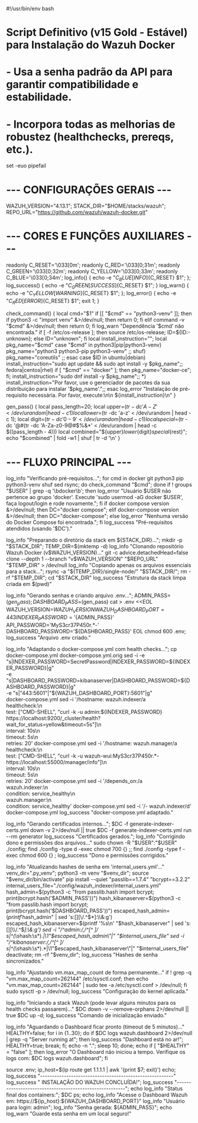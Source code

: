 #!/usr/bin/env bash
#
# Script Definitivo (v15 Gold - Estável) para Instalação do Wazuh Docker
# - Usa a senha padrão da API para garantir compatibilidade e estabilidade.
# - Incorpora todas as melhorias de robustez (healthchecks, prereqs, etc.).

set -euo pipefail

# --- CONFIGURAÇÕES GERAIS ---
WAZUH_VERSION="4.13.1"; STACK_DIR="$HOME/stacks/wazuh"; REPO_URL="https://github.com/wazuh/wazuh-docker.git"

# --- CORES E FUNÇÕES AUXILIARES ---
readonly C_RESET='\033[0m'; readonly C_RED='\033[0;31m'; readonly C_GREEN='\033[0;32m';
readonly C_YELLOW='\033[0;33m'; readonly C_BLUE='\033[0;34m';
log_info() { echo -e "${C_BLUE}[INFO]${C_RESET} $1"; }; log_success() { echo -e "${C_GREEN}[SUCCESS]${C_RESET} $1"; }
log_warn() { echo -e "${C_YELLOW}[WARNING]${C_RESET} $1"; }; log_error() { echo -e "${C_RED}[ERROR]${C_RESET} $1"; exit 1; }

check_command() {
    local cmd="$1"
    if [[ "$cmd" == "python3-venv" ]]; then if python3 -c "import venv" &>/dev/null; then return 0; fi
    elif command -v "$cmd" &>/dev/null; then return 0; fi
    log_warn "Dependência '$cmd' não encontrada."
    if [ -f /etc/os-release ]; then source /etc/os-release; ID=${ID:-unknown}; else ID="unknown"; fi
    local install_instruction=""; local pkg_name="$cmd"
    case "$cmd" in python3|pip|python3-venv) pkg_name="python3 python3-pip python3-venv" ;; shuf) pkg_name="coreutils" ;; esac
    case $ID in ubuntu|debian) install_instruction="sudo apt update && sudo apt install -y $pkg_name";; fedora|centos|rhel) if [ "$cmd" == "docker" ]; then pkg_name="docker-ce"; fi; install_instruction="sudo dnf install -y $pkg_name";; *) install_instruction="Por favor, use o gerenciador de pacotes da sua distribuição para instalar '$pkg_name'.";; esac
    log_error "Instalação de pré-requisito necessária. Por favor, execute:\n\n  ${install_instruction}\n"
}

gen_pass() {
    local pass_length=20; local upper=$(tr -dc 'A-Z' < /dev/urandom | head -c 1)
    local lower=$(tr -dc 'a-z' < /dev/urandom | head -c 1); local digit=$(tr -dc '0-9' < /dev/urandom | head -c 1)
    local special=$(tr -dc '@#$%&*' < /dev/urandom | head -c 1); local rest=$(tr -dc 'A-Za-z0-9@#$%&*' < /dev/urandom | head -c $((pass_length - 4)))
    local combined="${upper}${lower}${digit}${special}${rest}"; echo "$combined" | fold -w1 | shuf | tr -d '\n'
}

# --- FLUXO PRINCIPAL ---
log_info "Verificando pré-requisitos..."; for cmd in docker git python3 pip python3-venv shuf sed rsync; do check_command "$cmd"; done
if ! groups "$USER" | grep -q '\bdocker\b'; then log_error "Usuário $USER não pertence ao grupo 'docker'. Execute 'sudo usermod -aG docker $USER', faça logout/login e rode novamente."; fi
if docker compose version &>/dev/null; then DC="docker compose"; elif docker-compose version &>/dev/null; then DC="docker-compose"; else log_error "Nenhuma versão do Docker Compose foi encontrada."; fi
log_success "Pré-requisitos atendidos (usando '$DC')."

log_info "Preparando o diretório da stack em ${STACK_DIR}..."; mkdir -p "$STACK_DIR"; TEMP_DIR=$(mktemp -d)
log_info "Clonando repositório Wazuh Docker (v$WAZUH_VERSION)..."
git -c advice.detachedHead=false clone --depth 1 --branch "v$WAZUH_VERSION" "$REPO_URL" "$TEMP_DIR" > /dev/null
log_info "Copiando apenas os arquivos essenciais para a stack..."; rsync -a "${TEMP_DIR}/single-node/" "$STACK_DIR/"; rm -rf "$TEMP_DIR"; cd "$STACK_DIR"
log_success "Estrutura da stack limpa criada em $(pwd)"

log_info "Gerando senhas e criando arquivo .env..."; ADMIN_PASS=$(gen_pass); DASHBOARD_PASS=$(gen_pass)
cat > .env <<EOL
WAZUH_VERSION=${WAZUH_VERSION}
WAZUH_DASHBOARD_PORT=443
INDEXER_PASSWORD='${ADMIN_PASS}'
API_PASSWORD='MyS3cr37P450r.*-'
DASHBOARD_PASSWORD='${DASHBOARD_PASS}'
EOL
chmod 600 .env; log_success "Arquivo .env criado."

log_info "Adaptando o docker-compose.yml com health checks..."; cp docker-compose.yml docker-compose.yml.orig
sed -i -e "s|INDEXER_PASSWORD=SecretPassword|INDEXER_PASSWORD=\${INDEXER_PASSWORD}|g" \
    -e "s|DASHBOARD_PASSWORD=kibanaserver|DASHBOARD_PASSWORD=\${DASHBOARD_PASSWORD}|g" \
    -e "s|\"443:5601\"|\"\${WAZUH_DASHBOARD_PORT}:5601\"|g" \
    docker-compose.yml
sed -i '/hostname: wazuh.indexer/a \
    healthcheck:\n\
      test: ["CMD-SHELL", "curl -k -u admin:\${INDEXER_PASSWORD} https://localhost:9200/_cluster/health?wait_for_status=yellow\&timeout=5s"]\n\
      interval: 10s\n\
      timeout: 5s\n\
      retries: 20' docker-compose.yml
sed -i '/hostname: wazuh.manager/a \
    healthcheck:\n\
      test: ["CMD-SHELL", "curl -k -u wazuh-wui:MyS3cr37P450r.*- https://localhost:55000/manager/info"]\n\
      interval: 10s\n\
      timeout: 5s\n\
      retries: 20' docker-compose.yml
sed -i '/depends_on:/a \
      wazuh.indexer:\n\
        condition: service_healthy\n\
      wazuh.manager:\n\
        condition: service_healthy' docker-compose.yml
sed -i '/- wazuh.indexer/d' docker-compose.yml
log_success "docker-compose.yml adaptado."

log_info "Gerando certificados internos..."; $DC -f generate-indexer-certs.yml down -v 2>/dev/null || true
$DC -f generate-indexer-certs.yml run --rm generator
log_success "Certificados gerados."; log_info "Corrigindo dono e permissões dos arquivos..."
sudo chown -R "$USER":"$USER" ./config; find ./config -type d -exec chmod 700 {} \;; find ./config -type f -exec chmod 600 {} \;
log_success "Dono e permissões corrigidos."

log_info "Atualizando hashes de senha em 'internal_users.yml'..."
venv_dir=".py_venv"; python3 -m venv "$venv_dir"; source "$venv_dir/bin/activate"
pip install --quiet "passlib==1.7.4" "bcrypt==3.2.2"
internal_users_file="./config/wazuh_indexer/internal_users.yml"
hash_admin=$(python3 -c "from passlib.hash import bcrypt; print(bcrypt.hash('$ADMIN_PASS'))")
hash_kibanaserver=$(python3 -c "from passlib.hash import bcrypt; print(bcrypt.hash('$DASHBOARD_PASS'))")
escaped_hash_admin=$(printf '%s\n' "$hash_admin" | sed 's:[][\\/.^$*]:\\&:g')
escaped_hash_kibanaserver=$(printf '%s\n' "$hash_kibanaserver" | sed 's:[][\\/.^$*]:\\&:g')
sed -i "/^admin:/,/^[^ ]/ s|^\(\s*hash:\s*\).*|\1\"$escaped_hash_admin\"|" "$internal_users_file"
sed -i "/^kibanaserver:/,/^[^ ]/ s|^\(\s*hash:\s*\).*|\1\"$escaped_hash_kibanaserver\"|" "$internal_users_file"
deactivate; rm -rf "$venv_dir"; log_success "Hashes de senha sincronizados."

log_info "Ajustando vm.max_map_count de forma permanente..."
if ! grep -q "vm.max_map_count=262144" /etc/sysctl.conf; then echo "vm.max_map_count=262144" | sudo tee -a /etc/sysctl.conf > /dev/null; fi
sudo sysctl -p > /dev/null; log_success "Configuração do kernel aplicada."

log_info "Iniciando a stack Wazuh (pode levar alguns minutos para os health checks passarem)..."
$DC down -v --remove-orphans 2>/dev/null || true
$DC up -d; log_success "Comando de inicialização enviado."

log_info "Aguardando o Dashboard ficar pronto (timeout de 5 minutos)..."
HEALTHY=false; for i in {1..30}; do if $DC logs wazuh.dashboard 2>/dev/null | grep -q "Server running at"; then log_success "Dashboard está no ar!"; HEALTHY=true; break; fi; echo -n "."; sleep 10; done; echo
if [ "$HEALTHY" = "false" ]; then log_error "O Dashboard não iniciou a tempo. Verifique os logs com: $DC logs wazuh.dashboard"; fi

source .env; ip_host=$(ip route get 1.1.1.1 | awk '{print $7; exit}')
echo; log_success "--------------------------------------------------------"
log_success " INSTALAÇÃO DO WAZUH CONCLUÍDA!"; log_success "--------------------------------------------------------"; echo
log_info "Status final dos containers:"; $DC ps; echo
log_info "Acesse o Dashboard Wazuh em: https://${ip_host}:${WAZUH_DASHBOARD_PORT}"
log_info "Usuário para login: admin"; log_info "Senha gerada: ${ADMIN_PASS}"; echo
log_warn "Guarde esta senha em um local seguro!"